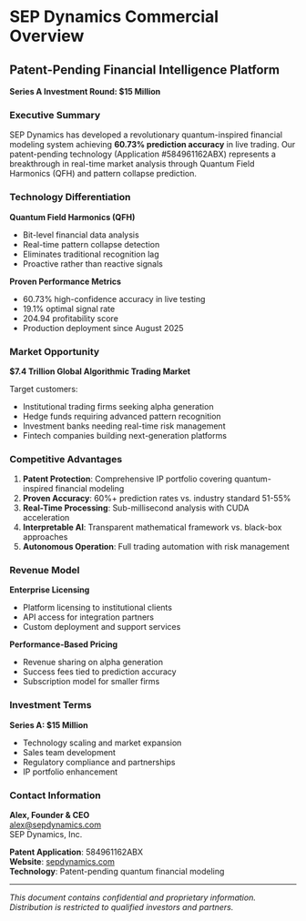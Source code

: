 # SEP Dynamics Commercial Overview

## Patent-Pending Financial Intelligence Platform

**Series A Investment Round: $15 Million**

### Executive Summary

SEP Dynamics has developed a revolutionary quantum-inspired financial modeling system achieving **60.73% prediction accuracy** in live trading. Our patent-pending technology (Application #584961162ABX) represents a breakthrough in real-time market analysis through Quantum Field Harmonics (QFH) and pattern collapse prediction.

### Technology Differentiation

**Quantum Field Harmonics (QFH)**
- Bit-level financial data analysis
- Real-time pattern collapse detection
- Eliminates traditional recognition lag
- Proactive rather than reactive signals

**Proven Performance Metrics**
- 60.73% high-confidence accuracy in live testing
- 19.1% optimal signal rate
- 204.94 profitability score
- Production deployment since August 2025

### Market Opportunity

**$7.4 Trillion Global Algorithmic Trading Market**

Target customers:
- Institutional trading firms seeking alpha generation
- Hedge funds requiring advanced pattern recognition
- Investment banks needing real-time risk management
- Fintech companies building next-generation platforms

### Competitive Advantages

1. **Patent Protection**: Comprehensive IP portfolio covering quantum-inspired financial modeling
2. **Proven Accuracy**: 60%+ prediction rates vs. industry standard 51-55%
3. **Real-Time Processing**: Sub-millisecond analysis with CUDA acceleration
4. **Interpretable AI**: Transparent mathematical framework vs. black-box approaches
5. **Autonomous Operation**: Full trading automation with risk management

### Revenue Model

**Enterprise Licensing**
- Platform licensing to institutional clients
- API access for integration partners
- Custom deployment and support services

**Performance-Based Pricing**
- Revenue sharing on alpha generation
- Success fees tied to prediction accuracy
- Subscription model for smaller firms

### Investment Terms

**Series A: $15 Million**
- Technology scaling and market expansion
- Sales team development
- Regulatory compliance and partnerships
- IP portfolio enhancement

### Contact Information

**Alex, Founder & CEO**  
alex@sepdynamics.com  
SEP Dynamics, Inc.

**Patent Application**: 584961162ABX  
**Website**: [sepdynamics.com](https://sepdynamics.com)  
**Technology**: Patent-pending quantum financial modeling

---

*This document contains confidential and proprietary information. Distribution is restricted to qualified investors and partners.*
